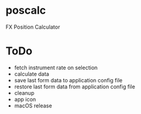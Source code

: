 # poscalc
FX Position Calculator

# ToDo
- fetch instrument rate on selection
- calculate data
- save last form data to application config file 
- restore last form data from application config file
- cleanup
- app icon
- macOS release